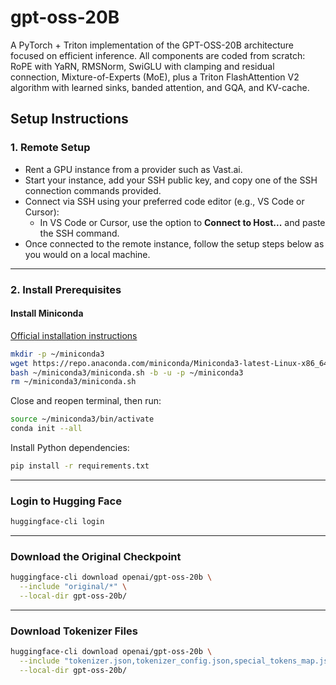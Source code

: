 # gpt-oss-20B
A PyTorch + Triton implementation of the GPT-OSS-20B architecture focused on efficient inference. All components are coded from scratch: RoPE with YaRN, RMSNorm, SwiGLU with clamping and residual connection, Mixture-of-Experts (MoE), plus a Triton FlashAttention V2 algorithm with learned sinks, banded attention, and GQA, and KV-cache.

## Setup Instructions

### 1. Remote Setup

- Rent a GPU instance from a provider such as Vast.ai.  
- Start your instance, add your SSH public key, and copy one of the SSH connection commands provided.  
- Connect via SSH using your preferred code editor (e.g., VS Code or Cursor):  
  - In VS Code or Cursor, use the option to **Connect to Host...** and paste the SSH command.  
- Once connected to the remote instance, follow the setup steps below as you would on a local machine.

---

### 2. Install Prerequisites

#### Install Miniconda  
[Official installation instructions](https://www.anaconda.com/docs/getting-started/miniconda/install)

```bash
mkdir -p ~/miniconda3
wget https://repo.anaconda.com/miniconda/Miniconda3-latest-Linux-x86_64.sh -O ~/miniconda3/miniconda.sh
bash ~/miniconda3/miniconda.sh -b -u -p ~/miniconda3
rm ~/miniconda3/miniconda.sh
```

Close and reopen terminal, then run:

```bash
source ~/miniconda3/bin/activate
conda init --all
```

Install Python dependencies:

```bash
pip install -r requirements.txt
```

---

### Login to Hugging Face

```bash
huggingface-cli login
```

---

### Download the Original Checkpoint

```bash
huggingface-cli download openai/gpt-oss-20b \
  --include "original/*" \
  --local-dir gpt-oss-20b/
```

---

### Download Tokenizer Files

```bash
huggingface-cli download openai/gpt-oss-20b \
  --include "tokenizer.json,tokenizer_config.json,special_tokens_map.json" \
  --local-dir gpt-oss-20b/
```
